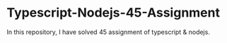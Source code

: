 # Typescript-Nodejs-45-Assignment
In this repository, I have solved 45 assignment of typescript &amp; nodejs.
